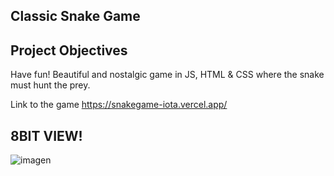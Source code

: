 
## Classic Snake Game 

## Project Objectives
Have fun!
Beautiful and nostalgic game in JS, HTML & CSS where the snake must hunt the prey. 

Link to the game https://snakegame-iota.vercel.app/

## 8BIT VIEW!
![imagen](https://user-images.githubusercontent.com/57119208/124793731-ab425580-df24-11eb-8e9e-e001704a5eb8.png)
